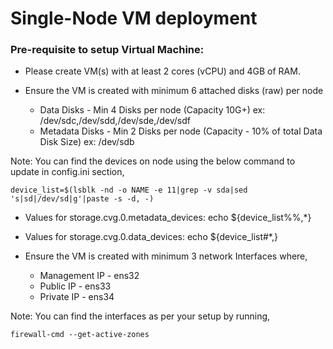 # Single-Node VM deployment

### Pre-requisite to setup Virtual Machine:

- Please create VM(s) with at least 2 cores (vCPU) and 4GB of RAM.
- Ensure the VM is created with minimum 6 attached disks (raw) per node

  - Data Disks - Min 4 Disks per node (Capacity 10G+) ex: /dev/sdc,/dev/sdd,/dev/sde,/dev/sdf
  - Metadata Disks - Min 2 Disks per node (Capacity - 10% of total Data Disk Size) ex: /dev/sdb

Note: You can find the devices on node using the below command to update in config.ini section,
    
    device_list=$(lsblk -nd -o NAME -e 11|grep -v sda|sed 's|sd|/dev/sd|g'|paste -s -d, -)

  - Values for storage.cvg.0.metadata_devices:
    echo ${device_list%%,*}

  - Values for storage.cvg.0.data_devices:
    echo ${device_list#*,}
  
- Ensure the VM is created with minimum 3 network Interfaces where,
  - Management IP - ens32
  - Public IP - ens33
  - Private IP - ens34

Note: You can find the interfaces as per your setup by running,

    firewall-cmd --get-active-zones
